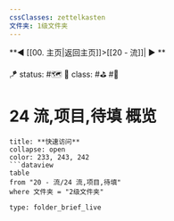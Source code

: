 ```yaml
---
cssClasses: zettelkasten
文件夹: 1级文件夹
---
```


**◀️ [[00. 主页|返回主页]]>[[20 - 流]]| ▶️ **

🪁 status: #🗺️ 
🎏 class:  #⛳ #🌱 

# 24 流,项目,待填 概览


```ad-todo
title: **快速访问**
collapse: open
color: 233, 243, 242
```dataview
table 
from "20 - 流/24 流,项目,待填"
where 文件夹 = "2级文件夹"
```

```ccard
type: folder_brief_live
```
 
